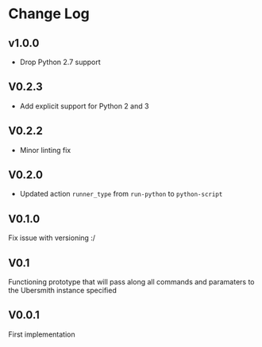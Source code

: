 # Change Log

## v1.0.0

* Drop Python 2.7 support

## V0.2.3

- Add explicit support for Python 2 and 3

## V0.2.2

- Minor linting fix

## V0.2.0

- Updated action `runner_type` from `run-python` to `python-script`

## V0.1.0

Fix issue with versioning :/

## V0.1

Functioning prototype that will pass along all commands and paramaters to the Ubersmith instance specified

## V0.0.1

First implementation

